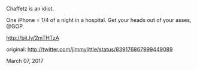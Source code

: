 Chaffetz is an idiot. 

One iPhone = 1/4 of a night in a hospital. Get your heads out of your asses, @GOP.

http://bit.ly/2mTHTzA 

original: http://twitter.com/jimmylittle/status/839176867999449089 

March 07, 2017